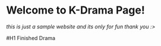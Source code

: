 # Welcome to K-Drama Page!
*this is just a sample website and its only for fun thank you :>*


#H1 Finished Drama 

